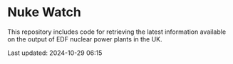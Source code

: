 # Nuke Watch

This repository includes code for retrieving the latest information available on the output of EDF nuclear power plants in the UK.

Last updated: 2024-10-29 06:15